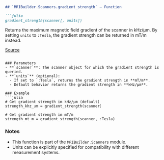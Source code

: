 ```markdown
## `MRIBuilder.Scanners.gradient_strength` — Function

```julia
gradient_strength(scanner[, units])
```

Returns the maximum magnetic field gradient of the scanner in kHz/µm. By setting `units` to `:Tesla`, the gradient strength can be returned in mT/m instead.

[Source](https://git.fmrib.ox.ac.uk/ndcn0236/MRIBuilder.jl/-/tree/232eca241998cb0f1dcb2b58947141f9987592e9/src/scanners.jl#L49-L54)
``` 

### Parameters
- **`scanner`**: The scanner object for which the gradient strength is queried.
- **`units`** (optional): 
  - If set to `:Tesla`, returns the gradient strength in **mT/m**.
  - Default behavior returns the gradient strength in **kHz/µm**.

### Example
```julia
# Get gradient strength in kHz/µm (default)
strength_khz_um = gradient_strength(scanner)

# Get gradient strength in mT/m
strength_mt_m = gradient_strength(scanner, :Tesla)
```

### Notes
- This function is part of the `MRIBuilder.Scanners` module.
- Units can be explicitly specified for compatibility with different measurement systems.
```
